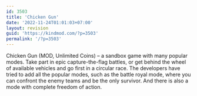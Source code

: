 ```yaml
---
id: 3503
title: 'Chicken Gun'
date: '2022-11-24T01:01:03+07:00'
layout: revision
guid: 'https://kindmod.com/?p=3503'
permalink: '/?p=3503'
---
```


Chicken Gun (MOD, Unlimited Coins) – a sandbox game with many popular modes. Take part in epic capture-the-flag battles, or get behind the wheel of available vehicles and go first in a circular race. The developers have tried to add all the popular modes, such as the battle royal mode, where you can confront the enemy teams and be the only survivor. And there is also a mode with complete freedom of action.